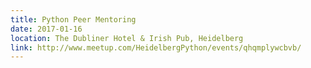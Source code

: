 ```yaml
---
title: Python Peer Mentoring
date: 2017-01-16
location: The Dubliner Hotel & Irish Pub, Heidelberg
link: http://www.meetup.com/HeidelbergPython/events/qhqmplywcbvb/
---
```


